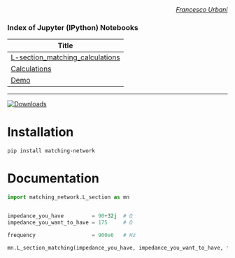 <div align="right" style="text-align:right"><i><a href="https://urbanij.github.io/">Francesco Urbani</a></i></div>

### Index of Jupyter (IPython) Notebooks

|Title                                                                                                           |
|----------------------------------------------------------------------------------------------------------------|
|<a href="https://github.com/urbanij/matching-network/blob/master/aux/L-section_matching_calculations.ipynb">L-section_matching_calculations</a>|
|<a href="https://github.com/urbanij/matching-network/blob/master/aux/calculations.ipynb">Calculations</a>|
|<a href="https://github.com/urbanij/matching-network/blob/master/aux/demo_matching_network.ipynb">Demo</a>|



---


[![Downloads](https://pepy.tech/badge/matching-network)](https://pepy.tech/project/matching-network)


Installation
============



    pip install matching-network



Documentation
=============


```python
import matching_network.L_section as mn


impedance_you_have         = 90+32j  # Ω 
impedance_you_want_to_have = 175     # Ω

frequency                  = 900e6   # Hz

mn.L_section_matching(impedance_you_have, impedance_you_want_to_have, frequency).match()
```

